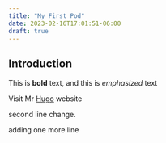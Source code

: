 ```yaml
---
title: "My First Pod"
date: 2023-02-16T17:01:51-06:00
draft: true
---
```

## Introduction

This is **bold** text, and this is *emphasized* text

Visit Mr [Hugo](https://gohugo.io) website

second line change.

adding one more line

